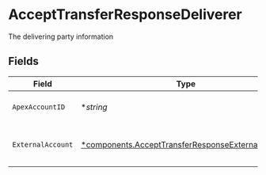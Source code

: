 # AcceptTransferResponseDeliverer

The delivering party information


## Fields

| Field                                                                                                                 | Type                                                                                                                  | Required                                                                                                              | Description                                                                                                           | Example                                                                                                               |
| --------------------------------------------------------------------------------------------------------------------- | --------------------------------------------------------------------------------------------------------------------- | --------------------------------------------------------------------------------------------------------------------- | --------------------------------------------------------------------------------------------------------------------- | --------------------------------------------------------------------------------------------------------------------- |
| `ApexAccountID`                                                                                                       | **string*                                                                                                             | :heavy_minus_sign:                                                                                                    | The internal apex account id                                                                                          | 01H8FB90ZRRFWXB4XC2JPJ1D4Y                                                                                            |
| `ExternalAccount`                                                                                                     | [*components.AcceptTransferResponseExternalAccount](../../models/components/accepttransferresponseexternalaccount.md) | :heavy_minus_sign:                                                                                                    | The external account information                                                                                      |                                                                                                                       |
